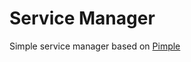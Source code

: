 Service Manager
===============

Simple service manager based on [Pimple](http://pimple.sensiolabs.org/)
